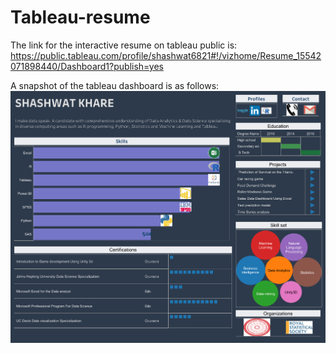 # Tableau-resume

The link for the interactive resume on tableau public is:
https://public.tableau.com/profile/shashwat6821#!/vizhome/Resume_15542071898440/Dashboard1?publish=yes

A snapshot of the tableau dashboard is as follows:
![alt text](https://github.com/shashkhr25/Tableau-resume/blob/master/Dashboard%201.png)
